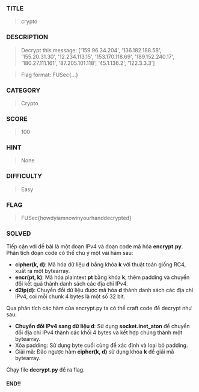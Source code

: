 ### TITLE
>crypto
### DESCRIPTION
>Decrypt this message: ['159.96.34.204', '136.182.188.58', '155.20.31.30', '12.234.113.15', '153.170.118.69', '189.152.240.17', '180.27.111.161', '87.205.101.118', '45.1.136.2', '122.3.3.3']

>Flag format: FUSec{...}
### CATEGORY
>Crypto
### SCORE
>100
### HINT
>None
### DIFFICULTY
>Easy
### FLAG
>FUSec{howdyiamnowinyourhanddecrypted}
### SOLVED
Tiếp cận với đề bài là một đoạn IPv4 và đoạn code mã hóa __encrypt.py__. Phân tích đoạn code có thể chú ý một vài hàm sau:
- __cipher(k, d)__: Mã hóa dữ liệu __d__ bằng khóa __k__ với thuật toán giống RC4, xuất ra một bytearray.
- __encr(pt, k)__: Mã hóa plaintext __pt__ bằng khóa __k__, thêm padding và chuyển đổi kết quả thành danh sách các địa chỉ IPv4.
- __d2ip(d)__: Chuyển đổi dữ liệu được mã hóa __d__ thành danh sách các địa chỉ IPv4, coi mỗi chunk 4 bytes là một số 32 bit.

Qua phân tích các hàm của encrypt.py ta có thể craft code để decrypt như sau:
- __Chuyển đổi IPv4 sang dữ liệu d__: Sử dụng __socket.inet_aton__ để chuyển đổi địa chỉ IPv4 thành các khối 4 bytes và kết hợp chúng thành một bytearray.
- Xóa padding: Sử dụng byte cuối cùng để xác định và loại bỏ padding.
- Giải mã: Đảo ngược hàm __cipher(k, d)__ sử dụng khóa __k__ để giải mã bytearray.

Chạy file __decrypt.py__ để ra flag.
#### END!!
